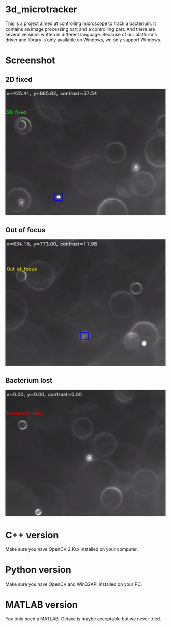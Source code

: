 # 3d_microtracker
This is a project aimed at controlling microscope to track a bacterium. It contains an image processing part and a controlling part. And there are several versions written in different language.
Because of our platform's driver and library is only available on Windows, we only support Windows.

# Screenshot
## 2D fixed
![](/results/fixed.png)
## Out of focus
![](/results/out.png)
## Bacterium lost
![](/results/lost.png)


# C++ version
Make sure you have OpenCV 2.10.x installed on your computer.

# Python version
Make sure you have OpenCV and Win32API installed on your PC.

# MATLAB version
You only need a MATLAB. Octave is maybe acceptable but we never tried.
